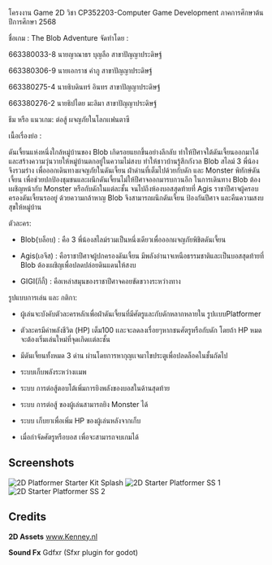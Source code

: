 โครงงาน Game 2D วิชา CP352203-Computer Game Development   ภาคการศึกษาต้น ปีการศึกษา 2568

ชื่อเกม :  The Blob Adventure
จัดทำโดย : 

663380033-8  นายญาณาธร บุญลือ   สาขาปัญญาประดิษฐ์

663380306-9  นายเอกราช คำภู    สาขาปัญญาประดิษฐ์

663380275-4  นายธิบดินทร์ อินทร   สาขาปัญญาประดิษฐ์

663380276-2  นายธิปไตย มะลิมา   สาขาปัญญาประดิษฐ์

ธีม หรือ แนวเกม: ต่อสู้ ผจญภัยในโลกเเฟนตาซี 

เนื้อเรื่องย่อ :  

ดันเจี้ยนแห่งหนึ่งใกล้หมู่บ้านของ Blob เกิดรอยแยกขึ้นอย่างลึกลับ ทำให้ปีศาจใต้ดันเจี้ยนออกมาได้และสร้างความวุ่นวายให้หมู่บ้านตกอยู่ในความไม่สงบ ทำให้ชาวบ้านรู้สึกกังวล Blob สไลม์ 3 พี่น้องจึงรวมร่าง เพื่อออกเดินทางผจญภัยในดันเจี้ยน ฝ่าด่านที่เต็มไปด้วยกับดัก และ Monster พิทักษ์ดันเจี้ยน เพื่อช่วยปกป้องชุมชนและผนึกดันเจี้ยนไม่ให้ปีศาจออกมารบกวนอีก
ในการเดินทาง Blob ต้องเผชิญหน้ากับ Monster หรือกับดักในแต่ละชั้น จนไปถึงห้องบอสสุดท้ายที่ Agis ราชาปีศาจผู้ครอบครองดันเจี้ยนรออยู่ ด้วยความกล้าหาญ Blob จึงสามารถผนึกดันเจี้ยน ป้องกันปีศาจ และคืนความสงบสุขให้หมู่บ้าน

ตัวละคร:

- Blob(บล็อบ) :  คือ 3 พี่น้องสไลม์รวมเป็นหนึ่งเดียวเพื่อออกผจญภัยพิชิตดันเจี้ยน

- Agis(เอจีส) :  คือราชาปีศาจผู้ปกครองดันเจี้ยน มีพลังอำนาจเหนือธรรมชาติและเป็นบอสสุดท้ายที่ Blob ต้องเผชิญเพื่อปลดปล่อยดินแดนให้สงบ 

- GIGI(กีกี้) :  คือเหล่าสมุนของราชาปีศาจคอยขัดขวางระหว่างทาง

รูปแบบการเล่น และ กติกา:

- ผู้เล่นจะบังคับตัวละครหลักเพื่อฝ่าดันเจี้ยนที่มีศัตรูและกับดักหลากหลายใน รูปเเบบPlatformer

- ตัวละครมีค่าพลังชีวิต (HP) เต็ม100 เเละจะลดลงเรื่อยๆหากชนศัตรูหรือกับดัก โดยถ้า HP หมดจะต้องเริ่มเล่นใหม่ที่จุดเกิดเเต่ละชั้น

- มีดันเจี้ยนทั้งหมด 3 ด่าน ผ่านโดยการหากุญเเจมาไขประตูเพื่อปลดล็อคในชั้นถัดไป 

- ระบบเก็บพลังระหว่างเเมพ

- ระบบ การต่อสู้ตอบโต้เพิ่มการยิงพลังของบอสในด้านสุดท้าย 

- ระบบ การต่อสู้ ของผู้เล่นสามารถยิง Monster ได้

- ระบบ เก็บยาเพื่อเพิ่ม HP ของผู้เล่นหลังจากเก็บ

- เมื่อกำจัดศัตรูหรือบอส เพื่อจะสามารถจบเกมได้


## Screenshots
![2D Platformer Starter Kit Splash](https://github.com/AdilDevStuff/2D-Platformer-Starter-Kit/assets/94475453/0714f861-5db9-4c49-a5a7-c00708c0f9b5)
![2D Starter Platformer SS 1](https://github.com/AdilDevStuff/2D-Platformer-Starter-Kit/assets/94475453/566dafe8-273d-4b60-97f6-4b29930c9eca)
![2D Starter Platformer SS 2](https://github.com/AdilDevStuff/2D-Platformer-Starter-Kit/assets/94475453/aab09d8c-b7d7-459e-9313-9ec62bd585b8)

## Credits

**2D Assets**
www.Kenney.nl

**Sound Fx**
Gdfxr (Sfxr plugin for godot)
